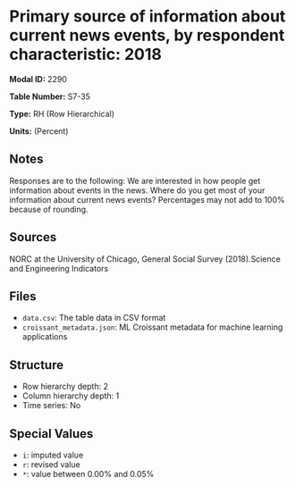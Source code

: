# Primary source of information about current news events, by respondent characteristic: 2018

**Modal ID:** 2290

**Table Number:** S7-35

**Type:** RH (Row Hierarchical)

**Units:** (Percent)

## Notes

Responses are to the following: We are interested in how people get information about events in the news. Where do you get most of your information about current news events? Percentages may not add to 100% because of rounding.

## Sources

NORC at the University of Chicago, General Social Survey (2018).Science and Engineering Indicators

## Files

- `data.csv`: The table data in CSV format
- `croissant_metadata.json`: ML Croissant metadata for machine learning applications

## Structure

- Row hierarchy depth: 2
- Column hierarchy depth: 1
- Time series: No

## Special Values

- `i`: imputed value
- `r`: revised value
- `*`: value between 0.00% and 0.05%
